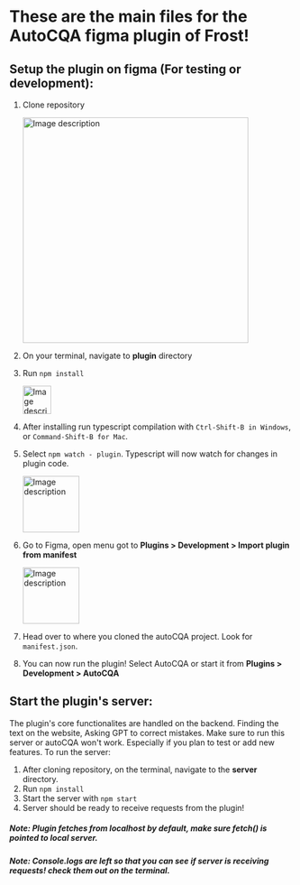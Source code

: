 # These are the main files for the AutoCQA figma plugin of Frost!

## Setup the plugin on figma (For testing or development):

1. Clone repository

   <img src="https://github.com/lxpocampoFrost/AutoCQA/assets/117623161/b2b6dff2-7a73-45ac-baa6-8981980e6cd0" alt="Image description" height="400">

3. On your terminal, navigate to **plugin** directory
4. Run  `npm install`
   
   <img src="https://github.com/lxpocampoFrost/AutoCQA/assets/117623161/368571d4-bfed-4cd7-bc91-459d3cddef46" alt="Image description" height="50">

6. After installing run typescript compilation with `Ctrl-Shift-B in Windows`, or `Command-Shift-B for Mac`.
7. Select `npm watch - plugin`. Typescript will now watch for changes in plugin code.
   
   <img src="https://github.com/lxpocampoFrost/AutoCQA/assets/117623161/b6db0d3f-8311-4594-8bcb-1e5938d642c7" alt="Image description" height="100">
   
9. Go to Figma, open menu got to **Plugins > Development > Import plugin from manifest**

   <img src="https://github.com/lxpocampoFrost/AutoCQA/assets/117623161/27a0e8b9-d99e-4952-926d-abad383fed62" alt="Image description" height="100">
    
10. Head over to where you cloned the autoCQA project.  Look for `manifest.json`.
12. You can now run the plugin! Select AutoCQA or start it from **Plugins > Development > AutoCQA**


## Start the plugin's server:

The plugin's core functionalites are handled on the backend. Finding the text on the website, Asking GPT to correct mistakes. 
Make sure to run this server or autoCQA won't work. Especially if you plan to test or add new features.
To run the server: 

1. After cloning repository, on the terminal, navigate to the **server** directory.
2. Run `npm install`
3. Start the server with `npm start`
4. Server should be ready to receive requests from the plugin!
##### Note: Plugin fetches from localhost by default, make sure fetch() is pointed to local server.
##### Note: Console.logs are left so that you can see if server is receiving requests! check them out on the terminal.

